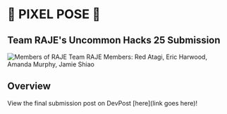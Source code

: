 # :dancer: PIXEL POSE :dancer:
## Team RAJE's Uncommon Hacks 25 Submission

![Members of RAJE](RAJE_members.jpg)
Team RAJE Members: Red Atagi, Eric Harwood, Amanda Murphy, Jamie Shiao

## Overview
View the final submission post on DevPost [here](link goes here)!
